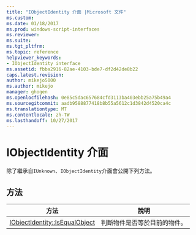 ```yaml
---
title: "IObjectIdentity 介面 |Microsoft 文件"
ms.custom: 
ms.date: 01/18/2017
ms.prod: windows-script-interfaces
ms.reviewer: 
ms.suite: 
ms.tgt_pltfrm: 
ms.topic: reference
helpviewer_keywords:
- IObjectIdentity interface
ms.assetid: fbba2916-82ae-4103-bde7-df2d42de8b22
caps.latest.revision: 
author: mikejo5000
ms.author: mikejo
manager: ghogen
ms.openlocfilehash: 0e85c5dac657684cfd3113ba403ebb25a75b49a4
ms.sourcegitcommit: aadb9588877418b8b55a5612c1d3842d4520ca4c
ms.translationtype: MT
ms.contentlocale: zh-TW
ms.lasthandoff: 10/27/2017
---
```

# <a name="iobjectidentity-interface"></a>IObjectIdentity 介面
除了繼承自`IUnknown`、`IObjectIdentity`介面會公開下列方法。  
  
## <a name="methods"></a>方法  
  
|方法|說明|  
|------------|-----------------|  
|[IObjectIdentity::IsEqualObject](../../winscript/reference/iobjectidentity-isequalobject.md)|判斷物件是否等於目前的物件。|